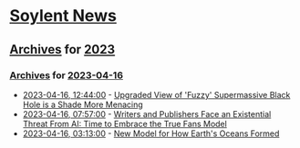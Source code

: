 # [Soylent News](../../../README.md)

## [Archives](../../index.md) for [2023](../index.md)

### [Archives](../../index.md) for [2023-04-16](index.md)

* [2023-04-16, 12:44:00](https://soylentnews.org/article.pl?sid=23/04/15/1317228&from=rss) - [Upgraded View of 'Fuzzy' Supermassive Black Hole is a Shade More Menacing](https://soylentnews.org/article.pl?sid=23/04/15/1317228&from=rss)
* [2023-04-16, 07:57:00](https://soylentnews.org/article.pl?sid=23/04/15/136215&from=rss) - [Writers and Publishers Face an Existential Threat From AI: Time to Embrace the True Fans Model](https://soylentnews.org/article.pl?sid=23/04/15/136215&from=rss)
* [2023-04-16, 03:13:00](https://soylentnews.org/article.pl?sid=23/04/15/0148217&from=rss) - [New Model for How Earth's Oceans Formed](https://soylentnews.org/article.pl?sid=23/04/15/0148217&from=rss)
